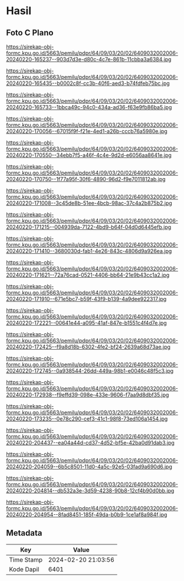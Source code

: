 # Hasil

## Foto C Plano

https://sirekap-obj-formc.kpu.go.id/5663/pemilu/pdpr/64/09/03/20/02/6409032002006-20240220-165237--903d7d3e-d80c-4c7e-861b-11cbba3a6384.jpg

https://sirekap-obj-formc.kpu.go.id/5663/pemilu/pdpr/64/09/03/20/02/6409032002006-20240220-165435--b0002c8f-cc3b-40f6-aed3-b74fdfeb75bc.jpg

https://sirekap-obj-formc.kpu.go.id/5663/pemilu/pdpr/64/09/03/20/02/6409032002006-20240220-165733--1bbca49c-94c0-434a-ad36-f63e9fb86ba5.jpg

https://sirekap-obj-formc.kpu.go.id/5663/pemilu/pdpr/64/09/03/20/02/6409032002006-20240220-170056--67015f9f-f21e-4ed1-a26b-cccb76a5980e.jpg

https://sirekap-obj-formc.kpu.go.id/5663/pemilu/pdpr/64/09/03/20/02/6409032002006-20240220-170550--34ebb7f5-a46f-4c4e-9d2d-e6056aa8641e.jpg

https://sirekap-obj-formc.kpu.go.id/5663/pemilu/pdpr/64/09/03/20/02/6409032002006-20240220-170750--1f77a95f-30f6-4890-96d2-f9e7011812ab.jpg

https://sirekap-obj-formc.kpu.go.id/5663/pemilu/pdpr/64/09/03/20/02/6409032002006-20240220-171008--3c45de8b-51ee-4bcb-98ac-37c4a2b875b2.jpg

https://sirekap-obj-formc.kpu.go.id/5663/pemilu/pdpr/64/09/03/20/02/6409032002006-20240220-171215--004939da-7122-4bd9-b64f-04d0d6445efb.jpg

https://sirekap-obj-formc.kpu.go.id/5663/pemilu/pdpr/64/09/03/20/02/6409032002006-20240220-171410--3680030d-fab1-4e26-843c-4806d9a926ea.jpg

https://sirekap-obj-formc.kpu.go.id/5663/pemilu/pdpr/64/09/03/20/02/6409032002006-20240220-171621--72a76cad-0521-4406-bb64-21e9b43cc1a2.jpg

https://sirekap-obj-formc.kpu.go.id/5663/pemilu/pdpr/64/09/03/20/02/6409032002006-20240220-171910--671e5bc7-b59f-43f9-b139-4a9dee922317.jpg

https://sirekap-obj-formc.kpu.go.id/5663/pemilu/pdpr/64/09/03/20/02/6409032002006-20240220-172221--00641e44-a095-41af-847e-b1551c4f4d7e.jpg

https://sirekap-obj-formc.kpu.go.id/5663/pemilu/pdpr/64/09/03/20/02/6409032002006-20240220-172425--f9a8d18b-6302-4fe2-bf24-2639a68d73ae.jpg

https://sirekap-obj-formc.kpu.go.id/5663/pemilu/pdpr/64/09/03/20/02/6409032002006-20240220-172745--0a938544-26dd-449a-98b1-e0046c48f5c3.jpg

https://sirekap-obj-formc.kpu.go.id/5663/pemilu/pdpr/64/09/03/20/02/6409032002006-20240220-172938--f9effd39-098e-433e-9606-f7aa9d8dbf35.jpg

https://sirekap-obj-formc.kpu.go.id/5663/pemilu/pdpr/64/09/03/20/02/6409032002006-20240220-173235--0e78c290-cef3-41c1-98f8-73ed106a1454.jpg

https://sirekap-obj-formc.kpu.go.id/5663/pemilu/pdpr/64/09/03/20/02/6409032002006-20240220-204437--ea04a44d-cd37-4d52-bf5e-42ba0d91dab3.jpg

https://sirekap-obj-formc.kpu.go.id/5663/pemilu/pdpr/64/09/03/20/02/6409032002006-20240220-204059--6b5c8501-11d0-4a5c-92e5-03fad9a690d6.jpg

https://sirekap-obj-formc.kpu.go.id/5663/pemilu/pdpr/64/09/03/20/02/6409032002006-20240220-204814--db532a3e-3d59-4238-90b8-12cf4b90d0bb.jpg

https://sirekap-obj-formc.kpu.go.id/5663/pemilu/pdpr/64/09/03/20/02/6409032002006-20240220-204954--8fad8451-185f-49da-b0b9-1ce1af8a984f.jpg


## Metadata

| Key        | Value               |
| ---------- | ------------------- |
| Time Stamp | 2024-02-20 21:03:56 |
| Kode Dapil | 6401                |



